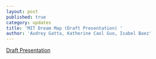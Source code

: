 ```yaml
---
layout: post
published: true
category: updates
title: 'MIT Dream Map (Draft Presentation) '
author: 'Audrey Gatta, Katherine Caol Guo, Isabel Baez'
---
```

[Draft Presentation](https://docs.google.com/presentation/d/1-N58Vxa73nlvq7iQS7b-gxeNsCQQCMF7z-6izvPxI7w/edit?usp=sharing)
